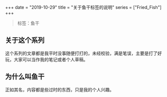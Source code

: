 +++
date = "2019-10-29"
title = "关于鱼干标签的说明"
series = ["Fried_Fish"]
+++

>标签：鱼干

## 关于这个系列

这个系列的文章都是我平时没事随便打打的，未经校验，满是笔误，主要是打了好玩，大家可以当作我的笔记或者个人草稿。


## 为什么叫鱼干

正如其名，内容都是些过时的东西，只是我的个人兴趣。
